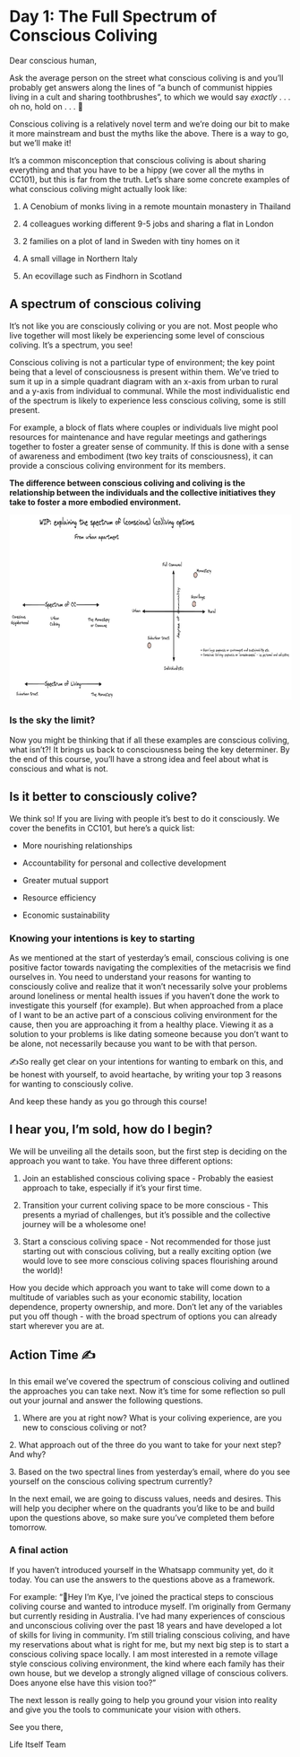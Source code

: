 # Day 1: The Full Spectrum of Conscious Coliving

Dear conscious human,

Ask the average person on the street what conscious coliving is and you’ll probably get answers along the lines of “a bunch of communist hippies living in a cult and sharing toothbrushes”, to which we would say *exactly* . . . oh no, hold on . . . 👀

Conscious coliving is a relatively novel term and we’re doing our bit to make it more mainstream and bust the myths like the above. There is a way to go, but we’ll make it!

It’s a common misconception that conscious coliving is about sharing everything and that you have to be a hippy (we cover all the myths in CC101), but this is far from the truth. Let’s share some concrete examples of what conscious coliving might actually look like:

1.  A Cenobium of monks living in a remote mountain monastery in Thailand

2.  4 colleagues working different 9-5 jobs and sharing a flat in London

3.  2 families on a plot of land in Sweden with tiny homes on it

4.  A small village in Northern Italy

5.  An ecovillage such as Findhorn in Scotland

## A spectrum of conscious coliving

It’s not like you are consciously coliving or you are not. Most people who live together will most likely be experiencing some level of conscious coliving. It’s a spectrum, you see!

Conscious coliving is not a particular type of environment; the key point being that a level of consciousness is present within them. We’ve tried to sum it up in a simple quadrant diagram with an x-axis from urban to rural and a y-axis from individual to communal. While the most individualistic end of the spectrum is likely to experience less conscious coliving, some is still present.

For example, a block of flats where couples or individuals live might pool resources for maintenance and have regular meetings and gatherings together to foster a greater sense of community. If this is done with a sense of awareness and embodiment (two key traits of consciousness), it can provide a conscious coliving environment for its members.

**The difference between conscious coliving and coliving is the relationship between the individuals and the collective initiatives they take to foster a more embodied environment.**

<img src="img/media/image2.png" style="width:5.95959in;height:3.44504in" />

### Is the sky the limit?

Now you might be thinking that if all these examples are conscious coliving, what isn’t?! It brings us back to consciousness being the key determiner. By the end of this course, you’ll have a strong idea and feel about what is conscious and what is not.

## Is it better to consciously colive? 

We think so! If you are living with people it’s best to do it consciously. We cover the benefits in CC101, but here’s a quick list:

- More nourishing relationships

- Accountability for personal and collective development

- Greater mutual support

- Resource efficiency

- Economic sustainability

### Knowing your intentions is key to starting

As we mentioned at the start of yesterday’s email, conscious coliving is one positive factor towards navigating the complexities of the metacrisis we find ourselves in. You need to understand your reasons for wanting to consciously colive and realize that it won’t necessarily solve your problems around loneliness or mental health issues if you haven’t done the work to investigate this yourself (for example). But when approached from a place of I want to be an active part of a conscious coliving environment for the cause, then you are approaching it from a healthy place. Viewing it as a solution to your problems is like dating someone because you don’t want to be alone, not necessarily because you want to be with that person.

✍️So really get clear on your intentions for wanting to embark on this, and be honest with yourself, to avoid heartache, by writing your top 3 reasons for wanting to consciously colive.

And keep these handy as you go through this course!

## I hear you, I’m sold, how do I begin? 

We will be unveiling all the details soon, but the first step is deciding on the approach you want to take. You have three different options:

1.  Join an established conscious coliving space - Probably the easiest approach to take, especially if it’s your first time.

2.  Transition your current coliving space to be more conscious - This presents a myriad of challenges, but it’s possible and the collective journey will be a wholesome one!

3.  Start a conscious coliving space - Not recommended for those just starting out with conscious coliving, but a really exciting option (we would love to see more conscious coliving spaces flourishing around the world)!

How you decide which approach you want to take will come down to a multitude of variables such as your economic stability, location dependence, property ownership, and more. Don’t let any of the variables put you off though - with the broad spectrum of options you can already start wherever you are at.

## Action Time ✍️

In this email we’ve covered the spectrum of conscious coliving and outlined the approaches you can take next. Now it’s time for some reflection so pull out your journal and answer the following questions.  
  
1. Where are you at right now? What is your coliving experience, are you new to conscious coliving or not?

2\. What approach out of the three do you want to take for your next step? And why?

3\. Based on the two spectral lines from yesterday’s email, where do you see yourself on the conscious coliving spectrum currently?

In the next email, we are going to discuss values, needs and desires. This will help you decipher where on the quadrants you’d like to be and build upon the questions above, so make sure you’ve completed them before tomorrow.

### A final action

If you haven’t introduced yourself in the Whatsapp community yet, do it today. You can use the answers to the questions above as a framework.  
  
For example: “👋Hey I’m Kye, I’ve joined the practical steps to conscious coliving course and wanted to introduce myself. I’m originally from Germany but currently residing in Australia. I’ve had many experiences of conscious and unconscious coliving over the past 18 years and have developed a lot of skills for living in community. I’m still trialing conscious coliving, and have my reservations about what is right for me, but my next big step is to start a conscious coliving space locally. I am most interested in a remote village style conscious coliving environment, the kind where each family has their own house, but we develop a strongly aligned village of conscious colivers. Does anyone else have this vision too?”  
  
The next lesson is really going to help you ground your vision into reality and give you the tools to communicate your vision with others.  
  
See you there,  
  
Life Itself Team


